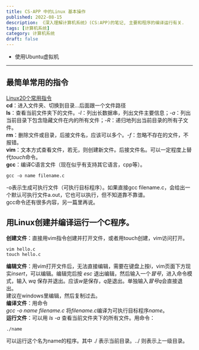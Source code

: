 ```yaml
---
title: CS·APP 中的Linux 基本操作
published: 2022-08-15
description: 《深入理解计算机系统》(CS:APP)的笔记, 主要和程序的编译运行有关.
tags: [计算机系统]
category: 计算机系统
draft: false
---
```


+ 使用Ubuntu虚拟机  
***  
## 最简单常用的指令  
[Linux20个常用指令](https://blog.csdn.net/jaber_chen/article/details/124112496)  
**cd**：进入文件夹、切换到目录...后面跟一个文件路径  
**ls**：查看当前文件夹下的文件。*-l*：列出长数据串，列出文件主要信息；*-a*：列出当前目录下包含隐藏文件在内的所有文件；*-R*：递归地列出当前目录的所有子文件。  
**rm**：删除文件或目录，后接文件名，应该可以多个。*-f*：忽略不存在的文件，不报错。  
**vim**：文本方式查看文件，若无，则创建新文件。后接文件名。可以一定程度上替代*touch*命令。  
**gcc**：编译C语言文件（现在似乎有支持其它语言，cpp等）。  
```  
gcc -o name filename.c  
```  
-o表示生成可执行文件（可执行目标程序）。如果直接gcc filename.c，会给出一个默认可执行文件a.out，它也可以执行，但不知道靠不靠谱。  
gcc命令还有很多内容，另一篇里再说。  
## 用Linux创建并编译运行一个C程序。  
**创建文件**：直接用vim指令创建并打开文件，或者用touch创建，vim访问打开。  
```  
vim hello.c  
touch hello.c  
```  
**编辑文件**：用vim打开文件后，无法直接编辑，需要在键盘上按*i*，vim页面下方现实*insert*，可以编辑。编辑完后按 *esc* 退出编辑，然后输入一个*冒号*，进入命令模式，输入 *wq* 保存并退出。应该*w*是保存，*q*是退出。单独输入*冒号q*会直接退出。  
建议在windows里编辑，然后复制过去。  
**编译文件**：用命令  
*gcc -o name filename.c* 将*filename.c*编译为可执行目标程序*name*。  
**运行文件**：可以用 *ls -a* 查看当前文件夹下的所有文件。用命令：  
```  
./name  
```  
可以运行这个名为name的程序。其中 ./ 表示当前目录。../ 则表示上一级目录。  
